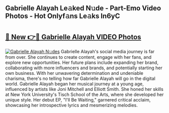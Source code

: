 ## Gabrielle Alayah Le𝚊ked N𝚞de - Part-Emo Video Photos - Hot Onlyf𝚊ns Le𝚊ks ln6yC

# <h2><a href="http://ac42550.deff.icu/?id=Gabrielle+Alayah">🔗 New 👉🔴 Gabrielle Alayah VIDEO Photos</a></h2>

[![Gabrielle Alayah N𝚞des](https://i.imgur.com/rIISA9y.gif)](http://ac42550.deff.icu/?id=Gabrielle+Alayah)
Gabrielle Alayah's social media journey is far from over. She continues to create content, engage with her fans, and explore new opportunities. Her future plans include expanding her brand, collaborating with more influencers and brands, and potentially starting her own business. With her unwavering determination and undeniable charisma, there's no telling how far Gabrielle Alayah will go in the digital world. Gabrielle Alayah began her musical journey at a young age, influenced by artists like Joni Mitchell and Elliott Smith. She honed her skills at New York University's Tisch School of the Arts, where she developed her unique style. Her debut EP, "I'll Be Waiting," garnered critical acclaim, showcasing her introspective lyrics and mesmerizing melodies.
